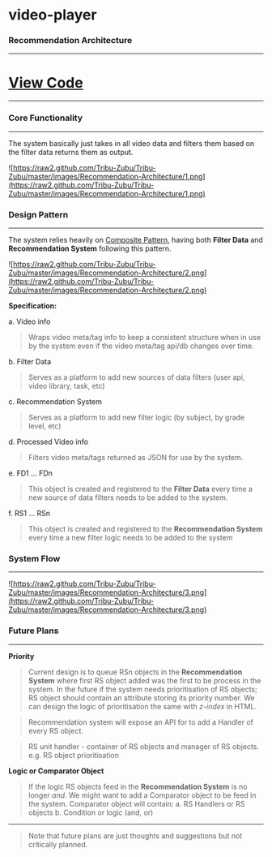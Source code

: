 video-player
============


### Recommendation Architecture
***
# [View Code](https://github.com/Tribu-Zubu/Tribu-Zubu/blob/master/codes/RecommendationArchitachture.js)
***
### Core Functionality
***
The system basically just takes in all video data and filters them based on the filter data returns them as output.

![https://raw2.github.com/Tribu-Zubu/Tribu-Zubu/master/images/Recommendation-Architecture/1.png](https://raw2.github.com/Tribu-Zubu/Tribu-Zubu/master/images/Recommendation-Architecture/1.png)

### Design Pattern
***
The system relies heavily on [Composite Pattern](http://www.joezimjs.com/javascript/javascript-design-patterns-composite/), having both **Filter Data** and **Recommendation System** following this pattern.

![https://raw2.github.com/Tribu-Zubu/Tribu-Zubu/master/images/Recommendation-Architecture/2.png](https://raw2.github.com/Tribu-Zubu/Tribu-Zubu/master/images/Recommendation-Architecture/2.png)

**Specification:**

a. Video info

> Wraps video meta/tag info to keep a consistent structure when in use by the system even if the video meta/tag api/db changes over time.

b. Filter Data

> Serves as a platform to add new sources of data filters (user api, video library, task, etc)

c. Recommendation System

> Serves as a platform to add new filter logic (by subject, by grade level, etc)

d. Processed Video info

> Filters video meta/tags returned as JSON for use by the system.

e. FD1 ... FDn

> This object is created and registered to the **Filter Data** every time a new source of data filters needs to be added to the system.

f. RS1 ... RSn

> This object is created and registered to the **Recommendation System** every time a new filter logic needs to be added to the system

### System Flow
***

![https://raw2.github.com/Tribu-Zubu/Tribu-Zubu/master/images/Recommendation-Architecture/3.png](https://raw2.github.com/Tribu-Zubu/Tribu-Zubu/master/images/Recommendation-Architecture/3.png)


### Future Plans
***

**Priority**
>Current design is to queue RSn objects in the **Recommendation System** where first RS object added was the first to be process in the system.
In the future if the system needs prioritisation of RS objects; RS object should contain an attribute storing its priority number. We can design the logic of prioritisation the same with _z-index_ in HTML.

>Recommendation system will expose an API for to add a Handler of every RS object.

>RS unit handler - container of RS objects and manager of RS objects. e.g. RS object prioritisation

**Logic or Comparator Object**
>If the logic RS objects feed in the **Recommendation System** is no longer _and_. We might want to add a Comparator object to be feed in the system. Comparator object will contain:
a. RS Handlers or RS objects
b. Condition or logic (and, or)

***
>Note that future plans are just thoughts and suggestions but not critically planned.